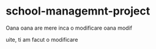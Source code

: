 # school-managemnt-project

 Oana
oana are mere
inca o modificare
oana modif

uite, ti am facut o modificare

